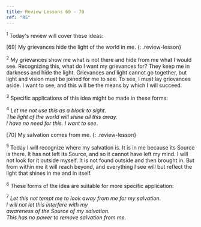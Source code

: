 ```yaml
---
title: Review Lessons 69 - 70
ref: "85"
---
```


<sup>1</sup> Today's review will cover these ideas:

\[69\] My grievances hide the light of the world in me.
{: .review-lesson}

<sup>2</sup> My grievances show me what is not there and hide from me
what I would see. Recognizing this, what do I want my grievances for?
They keep me in darkness and hide the light. Grievances and light cannot
go together, but light and vision must be joined for me to see. To see,
I must lay grievances aside. I want to see, and this will be the means
by which I will succeed.

<sup>3</sup> Specific applications of this idea might be made in these
forms:

<sup>4</sup> *Let me not use this as a block to sight.<br/> The light of
the world will shine all this away.<br/> I have no need for this. I want
to see*.

\[70\] My salvation comes from me.
{: .review-lesson}

<sup>5</sup> Today I will recognize where my salvation is. It is in me
because its Source is there. It has not left its Source, and so it
cannot have left my mind. I will not look for it outside myself. It is
not found outside and then brought in. But from within me it will reach
beyond, and everything I see will but reflect the light that shines in
me and in itself.

<sup>6</sup> These forms of the idea are suitable for more specific
application:

<sup>7</sup> *Let this not tempt me to look away from me for my
salvation.<br/> I will not let this interfere with my<br/> awareness of
the Source of my salvation.<br/> This has no power to remove salvation
from me.*

